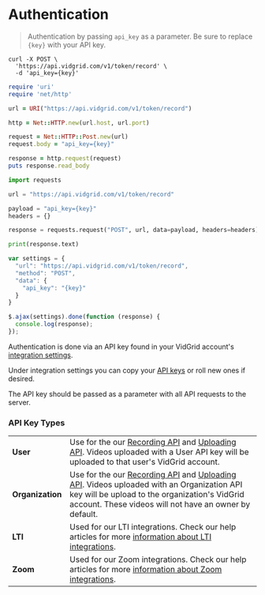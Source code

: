 # Authentication

> Authentication by passing `api_key` as a parameter. Be sure to replace `{key}` with your API key.

```shell
curl -X POST \
  'https://api.vidgrid.com/v1/token/record' \
  -d 'api_key={key}'
```

```ruby
require 'uri'
require 'net/http'

url = URI("https://api.vidgrid.com/v1/token/record")

http = Net::HTTP.new(url.host, url.port)

request = Net::HTTP::Post.new(url)
request.body = "api_key={key}"

response = http.request(request)
puts response.read_body
```

```python
import requests

url = "https://api.vidgrid.com/v1/token/record"

payload = "api_key={key}"
headers = {}

response = requests.request("POST", url, data=payload, headers=headers)

print(response.text)
```

```javascript
var settings = {
  "url": "https://api.vidgrid.com/v1/token/record",
  "method": "POST",
  "data": {
    "api_key": "{key}"
  }
}

$.ajax(settings).done(function (response) {
  console.log(response);
});
```

Authentication is done via an API key found in your VidGrid account's [integration settings](https://app.vidgrid.com/integrations).

Under integration settings you can copy your [API keys](#api-key-types) or roll new ones if desired.

The API key should be passed as a parameter with all API requests to the server.

### API Key Types

|      |             |
|------|-------------|
| **User** | Use for the our [Recording API](#recording-api) and [Uploading API](#uploading-api). Videos uploaded with a User API key will be uploaded to that user's VidGrid account. |
| **Organization** | Use for the our [Recording API](#recording-api) and [Uploading API](#uploading-api). Videos uploaded with an Organization API key will be upload to the organization's VidGrid account. These videos will not have an owner by default. |
| **LTI** | Used for our LTI integrations. Check our help articles for more [information about LTI integrations](https://help.vidgrid.com/?q=lti). |
| **Zoom** | Used for our Zoom integrations. Check our help articles for more [information about Zoom integrations](https://help.vidgrid.com/?q=zoom).
